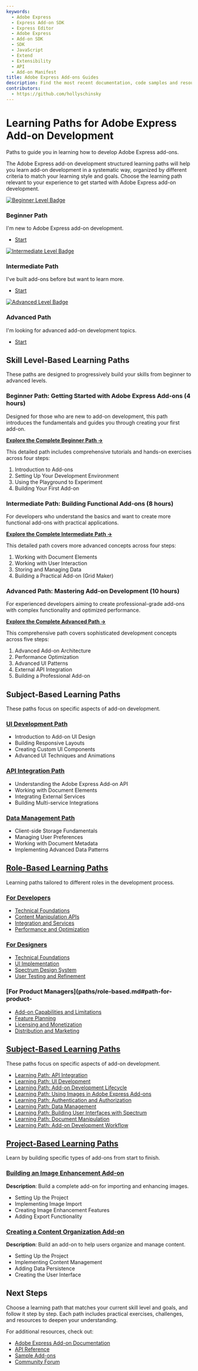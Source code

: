 ```yaml
---
keywords:
  - Adobe Express
  - Express Add-on SDK
  - Express Editor
  - Adobe Express
  - Add-on SDK
  - SDK
  - JavaScript
  - Extend
  - Extensibility
  - API
  - Add-on Manifest
title: Adobe Express Add-ons Guides
description: Find the most recent documentation, code samples and resources for building add-ons for Adobe Express.
contributors:
  - https://github.com/hollyschinsky
---
```


<Hero slots="heading, text" background="rgb(138, 43, 226)"/>

# Learning Paths for Adobe Express Add-on Development

Paths to guide you in learning how to develop Adobe Express add-ons.

The Adobe Express add-on development structured learning paths will help you learn add-on development in a systematic way, organized by different criteria to match your learning style and goals. Choose the learning path relevant to your experience to get started with Adobe Express add-on development. 

<TextBlock slots="image, heading, text, links" width="33%" />

[![Beginner Level Badge](./paths/img/beginner.png)](paths/beginner-index.md)

### Beginner Path

I'm new to Adobe Express add-on development.

- [Start](./paths/beginner-index.md)

<TextBlock slots="image, heading, text, links" width="33%" />

[![Intermediate Level Badge](./paths/img/intermediate.png)](paths/intermediate-index.md)

### Intermediate Path

I've built add-ons before but want to learn more.

- [Start](paths/intermediate-index.md)

<TextBlock slots="image, heading, text, links" width="33%" />

[![Advanced Level Badge](./paths/img/advanced.png)](paths/advanced-index.md)

### Advanced Path

I'm looking for advanced add-on development topics.

- [Start](paths/advanced-index.md)

<!-- # Learning Paths for Adobe Express Add-on Development -->

## Skill Level-Based Learning Paths

These paths are designed to progressively build your skills from beginner to advanced levels.

### Beginner Path: Getting Started with Adobe Express Add-ons (4 hours)

Designed for those who are new to add-on development, this path introduces the fundamentals and guides you through creating your first add-on.

**[Explore the Complete Beginner Path →](paths/beginner-index.md)**

This detailed path includes comprehensive tutorials and hands-on exercises across four steps:
1. Introduction to Add-ons
2. Setting Up Your Development Environment
3. Using the Playground to Experiment
4. Building Your First Add-on

### Intermediate Path: Building Functional Add-ons (8 hours)

For developers who understand the basics and want to create more functional add-ons with practical applications.

**[Explore the Complete Intermediate Path →](paths/intermediate-index.md)**

This detailed path covers more advanced concepts across four steps:
1. Working with Document Elements
2. Working with User Interaction
3. Storing and Managing Data
4. Building a Practical Add-on (Grid Maker)

### Advanced Path: Mastering Add-on Development (10 hours)

For experienced developers aiming to create professional-grade add-ons with complex functionality and optimized performance.

**[Explore the Complete Advanced Path →](paths/advanced-index.md)**

This comprehensive path covers sophisticated development concepts across five steps:

1. Advanced Add-on Architecture
2. Performance Optimization
3. Advanced UI Patterns
4. External API Integration
5. Building a Professional Add-on

## Subject-Based Learning Paths

These paths focus on specific aspects of add-on development.

### [**UI Development Path**](paths/subject-based.md#path-add-on-ui-design-5-hours)

- Introduction to Add-on UI Design
- Building Responsive Layouts
- Creating Custom UI Components
- Advanced UI Techniques and Animations

### [**API Integration Path**](paths/subject-based.md#path-adobe-express-add-on-apis-6-hours)

- Understanding the Adobe Express Add-on API
- Working with Document Elements
- Integrating External Services
- Building Multi-service Integrations

### [**Data Management Path**](paths/subject-based2.md#learning-path-data-management)

- Client-side Storage Fundamentals
- Managing User Preferences
- Working with Document Metadata
- Implementing Advanced Data Patterns

## [**Role-Based Learning Paths**](paths/role-based.md)

Learning paths tailored to different roles in the development process.

### [**For Developers**](paths/role-based.md#path-for-developers-add-on-technical-implementation-8-hours)

- [Technical Foundations](paths/role-based.md#module-1-technical-foundations-2-hours)
- [Content Manipulation APIs](paths/role-based.md#module-2-content-manipulation-apis-2-hours)
- [Integration and Services](paths/role-based.md#module-3-integration-and-services-2-hours)
- [Performance and Optimization](paths/role-based.md#module-4-performance-and-optimization-2-hours)

### [**For Designers**](paths/role-based.md#path-for-designers-add-on-user-experience-design-6-hours)

- [Technical Foundations](paths/role-based.md#module-1-design-principles-15-hours)
- [UI Implementation](paths/role-based.md#module-2-ui-implementation-2-hours)
- [Spectrum Design System](paths/role-based.md#module-3-spectrum-design-system-15-hours)
- [User Testing and Refinement](paths/role-based.md#module-4-user-testing-and-refinement-1-hour)

### [**For Product Managers**](paths/role-based.md#path-for-product-
- [Add-on Capabilities and Limitations](paths/role-based.md#module-1-add-on-capabilities-and-limitations-1-hour)
- [Feature Planning](paths/role-based.md#module-2-feature-planning-15-hours)
- [Licensing and Monetization](paths/role-based.md#module-3-licensing-and-monetization-1-hour)
- [Distribution and Marketing](paths/role-based.md#module-4-distribution-and-marketing-15-hours)

## [**Subject-Based Learning Paths**](paths/subject-based.md)
These paths focus on specific aspects of add-on development.

- [Learning Path: API Integration](paths/subject-based.md#path-adobe-express-add-on-apis-6-hours)
- [Learning Path: UI Development](paths/subject-based.md#path-add-on-ui-design-5-hours)
- [Learning Path: Add-on Development Lifecycle](paths/subject-based.md#path-add-on-development-lifecycle-7-hours)
- [Learning Path: Using Images in Adobe Express Add-ons](paths/subject-based2.md#learning-path-using-images-in-adobe-express-add-ons)
- [Learning Path: Authentication and Authorization](paths/subject-based2.md#learning-path-authentication-and-authorization)
- [Learning Path: Data Management](paths/subject-based2.md#learning-path-data-management)
- [Learning Path: Building User Interfaces with Spectrum](paths/subject-based2.md#learning-path-building-user-interfaces-with-spectrum)
- [Learning Path: Document Manipulation](paths/subject-based2.md#learning-path-document-manipulation)
- [Learning Path: Add-on Development Workflow](paths/subject-based2.md#learning-path-add-on-development-workflow)

## [**Project-Based Learning Paths**](paths/project-based.md)

Learn by building specific types of add-ons from start to finish.

### [**Building an Image Enhancement Add-on**](paths/project-based.md#path-building-an-image-enhancement-add-on-6-hours)

**Description**: Build a complete add-on for importing and enhancing images.

- Setting Up the Project
- Implementing Image Import
- Creating Image Enhancement Features
- Adding Export Functionality

### [**Creating a Content Organization Add-on**](paths/project-based.md#path-creating-a-content-organization-add-on-7-hours)

**Description**: Build an add-on to help users organize and manage content.

- Setting Up the Project
- Implementing Content Management
- Adding Data Persistence
- Creating the User Interface

## Next Steps

Choose a learning path that matches your current skill level and goals, and follow it step by step. Each path includes practical exercises, challenges, and resources to deepen your understanding.

For additional resources, check out:

- [Adobe Express Add-on Documentation](../guides/index.md)
- [API Reference](/references/addonsdk-reference.md)
- [Sample Add-ons](/samples/index.md)
- [Community Forum](https://experienceleaguecommunities.adobe.com/t5/express-add-ons-discussions/ct-p/express-add-ons-discussions) 
